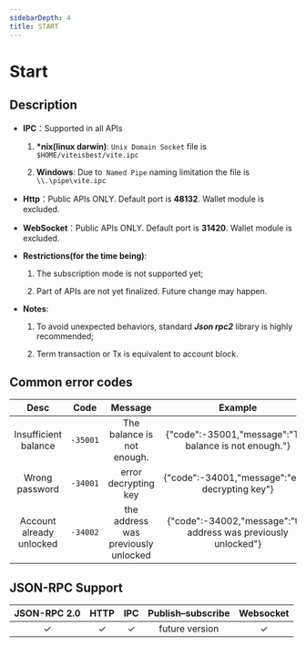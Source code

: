 ```yaml
---
sidebarDepth: 4
title: START
---
```


# Start
## Description
* **IPC**：Supported in all APIs

    1. **\*nix(linux darwin)**: `Unix Domain Socket` file is    `$HOME/viteisbest/vite.ipc`

    2. **Windows**: Due to` Named Pipe` naming limitation the file is  `\\.\pipe\vite.ipc`
* **Http**：Public APIs ONLY. Default port is **48132**. Wallet module is excluded.

* **WebSocket**：Public APIs ONLY. Default port is **31420**. Wallet module is excluded.
* **Restrictions(for the time being)**:

    1. The subscription mode is not supported yet;

    2. Part of APIs are not yet finalized. Future change may happen.

* **Notes**:
    1. To avoid unexpected behaviors, standard ***Json rpc2*** library is highly recommended;
    
    2. Term transaction or Tx is equivalent to account block.


## Common error codes

|  Desc | Code | Message | Example |
|:------------:|:-----------:|:-----:|:-----:|
| Insufficient balance|  `-35001` |  The balance is not enough. |{"code":-35001,"message":"The balance is not enough."}|
| Wrong password	|  `-34001` | error decrypting key |{"code":-34001,"message":"error decrypting key"}|
| Account already unlocked	|  `-34002` |  the address was previously unlocked |{"code":-34002,"message":"the address was previously unlocked"}|

## JSON-RPC Support

|  JSON-RPC 2.0  | HTTP | IPC |Publish–subscribe |Websocket |
|:------------:|:-----------:|:-----:|:-----:|:-----:|
| &#x2713;|  &#x2713; |  &#x2713; |future version|&#x2713;|
